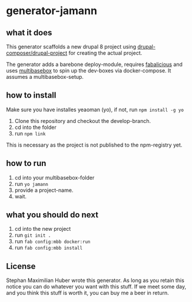 # generator-jamann

## what it does

This generator scaffolds a new drupal 8 project using [drupal-composer/drupal-project](https://github.com/drupal-composer/drupal-project) for
creating the actual project.

The generator adds a barebone deploy-module, requires [fabalicious](https://github.com/factorial-io/fabalicious) and uses
[multibasebox](https://github.com/factorial-io/multibasebox) to spin up the dev-boxes via docker-compose. It
assumes a multibasebox-setup.

## how to install

Make sure you have installes yeaoman (yo), if not, run `npm install -g yo`

1. Clone this repository and checkout the develop-branch.
2. cd into the folder
3. run `npm link`

This is necessary as the project is not published to the npm-registry yet.

## how to run

1. cd into your multibasebox-folder
2. run `yo jamann`
3. provide a project-name.
4. wait.

## what you should do next

1. cd into the new project
2. run `git init .`
3. run `fab config:mbb docker:run`
4. run `fab config:mbb install`

## License

Stephan Maximilian Huber wrote this generator. As long as you retain this notice you can do whatever you want with this stuff. If we meet some day, and you think this stuff is worth it, you can buy me a beer in return.

